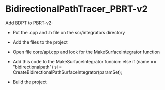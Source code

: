 BidirectionalPathTracer_PBRT-v2
===============================

Add BDPT to PBRT-v2:

- Put the .cpp and .h file on the scr/integrators directory

- Add the files to the project

- Open file core/api.cpp and look for the MakeSurfaceIntegrator function

- Add this code to the MakeSurfaceIntegrator funcion: 
    else if (name == "bidirectionalpath") si = CreateBidirectionalPathSurfaceIntegrator(paramSet);

- Build the project

